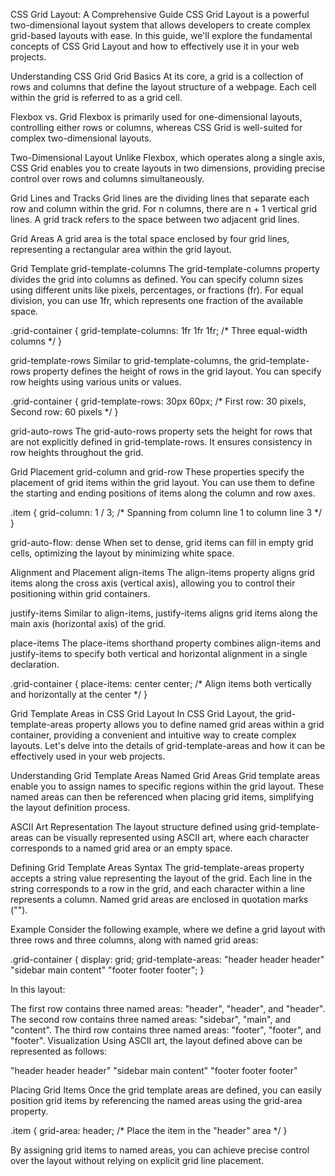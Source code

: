 CSS Grid Layout: A Comprehensive Guide
CSS Grid Layout is a powerful two-dimensional layout system that allows developers to create complex grid-based layouts with ease. In this guide, we'll explore the fundamental concepts of CSS Grid Layout and how to effectively use it in your web projects.

Understanding CSS Grid
Grid Basics
At its core, a grid is a collection of rows and columns that define the layout structure of a webpage. Each cell within the grid is referred to as a grid cell.

Flexbox vs. Grid
Flexbox is primarily used for one-dimensional layouts, controlling either rows or columns, whereas CSS Grid is well-suited for complex two-dimensional layouts.

Two-Dimensional Layout
Unlike Flexbox, which operates along a single axis, CSS Grid enables you to create layouts in two dimensions, providing precise control over rows and columns simultaneously.

Grid Lines and Tracks
Grid lines are the dividing lines that separate each row and column within the grid. For n columns, there are n + 1 vertical grid lines. A grid track refers to the space between two adjacent grid lines.

Grid Areas
A grid area is the total space enclosed by four grid lines, representing a rectangular area within the grid layout.

Grid Template
grid-template-columns
The grid-template-columns property divides the grid into columns as defined. You can specify column sizes using different units like pixels, percentages, or fractions (fr). For equal division, you can use 1fr, which represents one fraction of the available space.

.grid-container {
    grid-template-columns: 1fr 1fr 1fr; /* Three equal-width columns */
}

grid-template-rows
Similar to grid-template-columns, the grid-template-rows property defines the height of rows in the grid layout. You can specify row heights using various units or values.

.grid-container {
    grid-template-rows: 30px 60px; /* First row: 30 pixels, Second row: 60 pixels */
}


grid-auto-rows
The grid-auto-rows property sets the height for rows that are not explicitly defined in grid-template-rows. It ensures consistency in row heights throughout the grid.

Grid Placement
grid-column and grid-row
These properties specify the placement of grid items within the grid layout. You can use them to define the starting and ending positions of items along the column and row axes.

.item {
    grid-column: 1 / 3; /* Spanning from column line 1 to column line 3 */
}


grid-auto-flow: dense
When set to dense, grid items can fill in empty grid cells, optimizing the layout by minimizing white space.

Alignment and Placement
align-items
The align-items property aligns grid items along the cross axis (vertical axis), allowing you to control their positioning within grid containers.

justify-items
Similar to align-items, justify-items aligns grid items along the main axis (horizontal axis) of the grid.

place-items
The place-items shorthand property combines align-items and justify-items to specify both vertical and horizontal alignment in a single declaration.

.grid-container {
    place-items: center center; /* Align items both vertically and horizontally at the center */
}

Grid Template Areas in CSS Grid Layout
In CSS Grid Layout, the grid-template-areas property allows you to define named grid areas within a grid container, providing a convenient and intuitive way to create complex layouts. Let's delve into the details of grid-template-areas and how it can be effectively used in your web projects.

Understanding Grid Template Areas
Named Grid Areas
Grid template areas enable you to assign names to specific regions within the grid layout. These named areas can then be referenced when placing grid items, simplifying the layout definition process.

ASCII Art Representation
The layout structure defined using grid-template-areas can be visually represented using ASCII art, where each character corresponds to a named grid area or an empty space.

Defining Grid Template Areas
Syntax
The grid-template-areas property accepts a string value representing the layout of the grid. Each line in the string corresponds to a row in the grid, and each character within a line represents a column. Named grid areas are enclosed in quotation marks ("").

Example
Consider the following example, where we define a grid layout with three rows and three columns, along with named grid areas:

.grid-container {
    display: grid;
    grid-template-areas:
        "header header header"
        "sidebar main content"
        "footer footer footer";
}


In this layout:

The first row contains three named areas: "header", "header", and "header".
The second row contains three named areas: "sidebar", "main", and "content".
The third row contains three named areas: "footer", "footer", and "footer".
Visualization
Using ASCII art, the layout defined above can be represented as follows:

"header header header"
"sidebar main content"
"footer footer footer"


Placing Grid Items
Once the grid template areas are defined, you can easily position grid items by referencing the named areas using the grid-area property.

.item {
    grid-area: header; /* Place the item in the "header" area */
}

By assigning grid items to named areas, you can achieve precise control over the layout without relying on explicit grid line placement.


